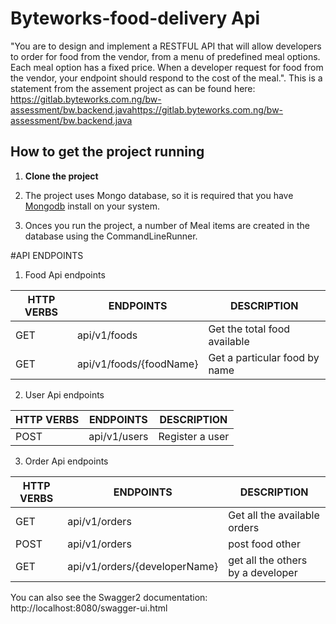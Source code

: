 # Byteworks-food-delivery Api
"You are to design and implement a RESTFUL API that will allow developers to order for food from the vendor, from a menu of predefined meal options. Each meal option has a fixed price. When a developer request for food from the vendor, your endpoint should respond to the cost of the meal.". This is a statement from the assement project as can be found here: https://gitlab.byteworks.com.ng/bw-assessment/bw.backend.javahttps://gitlab.byteworks.com.ng/bw-assessment/bw.backend.java

## How to get the project running

1. **Clone the project**

2. The project uses Mongo database, so it is required that you have [Mongodb](https://docs.mongodb.com/manual/installation/) install on your system.

3. Onces you run the project, a number of Meal items are created in the database using the CommandLineRunner.


#API ENDPOINTS

1. Food Api endpoints

| **HTTP VERBS** | **ENDPOINTS**                 | **DESCRIPTION**
| -------------- | ----------------------------- | ----------------------------
|GET             | api/v1/foods                  | Get the total food available
|GET             | api/v1/foods/{foodName}       | Get a particular food by name



2. User Api endpoints

| **HTTP VERBS** | **ENDPOINTS**                 | **DESCRIPTION**
| -------------- | ----------------------------- | ----------------------------
| POST           | api/v1/users                  | Register a user



3. Order Api endpoints

| **HTTP VERBS** | **ENDPOINTS**                 | **DESCRIPTION**
| -------------- | ----------------------------- | ----------------------------
|GET             | api/v1/orders                 | Get all the available orders
|POST            | api/v1/orders                 | post food other 
|GET             | api/v1/orders/{developerName} | get all the others by a developer


You can also see the Swagger2 documentation: http://localhost:8080/swagger-ui.html





